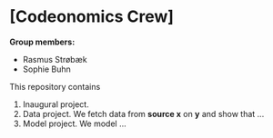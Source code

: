 # \[Codeonomics Crew\]

**Group members:**
- Rasmus Strøbæk
- Sophie Buhn

This repository contains  
1. Inaugural project. 
2. Data project. We fetch data from **source x** on **y** and show that ...
3. Model project. We model ...

